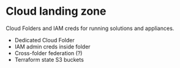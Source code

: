 # Cloud landing zone

Cloud Folders and IAM creds for running solutions and appliances.

- Dedicated Cloud Folder
- IAM admin creds inside folder
- Cross-folder federation (?)
- Terraform state S3 buckets
